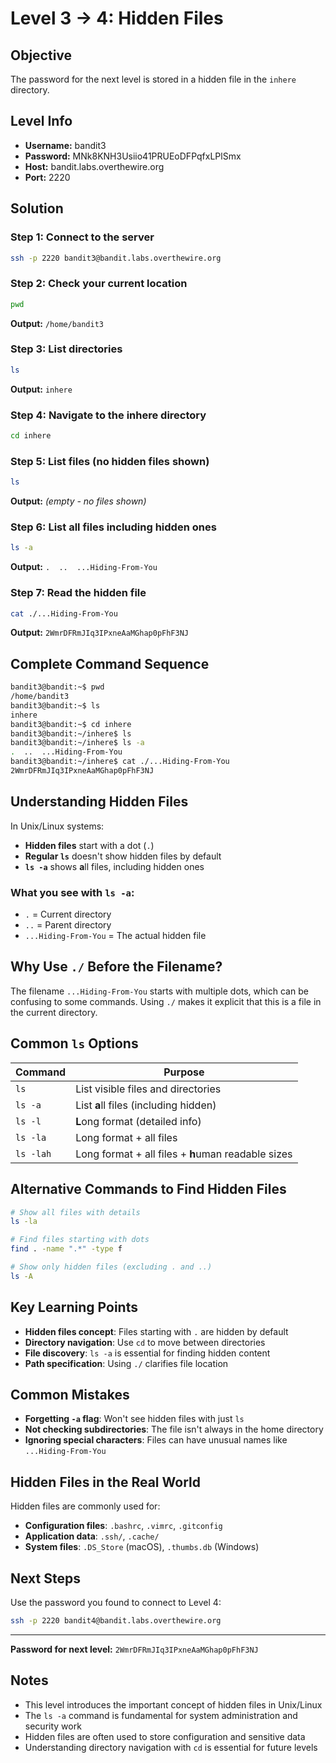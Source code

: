 # Level 3 → 4: Hidden Files

## Objective
The password for the next level is stored in a hidden file in the `inhere` directory.

## Level Info
- **Username:** bandit3
- **Password:** MNk8KNH3Usiio41PRUEoDFPqfxLPlSmx
- **Host:** bandit.labs.overthewire.org
- **Port:** 2220

## Solution

### Step 1: Connect to the server
```bash
ssh -p 2220 bandit3@bandit.labs.overthewire.org
```

### Step 2: Check your current location
```bash
pwd
```
**Output:** `/home/bandit3`

### Step 3: List directories
```bash
ls
```
**Output:** `inhere`

### Step 4: Navigate to the inhere directory
```bash
cd inhere
```

### Step 5: List files (no hidden files shown)
```bash
ls
```
**Output:** *(empty - no files shown)*

### Step 6: List all files including hidden ones
```bash
ls -a
```
**Output:** `.  ..  ...Hiding-From-You`

### Step 7: Read the hidden file
```bash
cat ./...Hiding-From-You
```
**Output:** `2WmrDFRmJIq3IPxneAaMGhap0pFhF3NJ`

## Complete Command Sequence
```bash
bandit3@bandit:~$ pwd
/home/bandit3
bandit3@bandit:~$ ls
inhere
bandit3@bandit:~$ cd inhere
bandit3@bandit:~/inhere$ ls
bandit3@bandit:~/inhere$ ls -a
.  ..  ...Hiding-From-You
bandit3@bandit:~/inhere$ cat ./...Hiding-From-You
2WmrDFRmJIq3IPxneAaMGhap0pFhF3NJ
```

## Understanding Hidden Files

In Unix/Linux systems:
- **Hidden files** start with a dot (`.`)
- **Regular `ls`** doesn't show hidden files by default
- **`ls -a`** shows **a**ll files, including hidden ones

### What you see with `ls -a`:
- `.` = Current directory
- `..` = Parent directory  
- `...Hiding-From-You` = The actual hidden file

## Why Use `./` Before the Filename?

The filename `...Hiding-From-You` starts with multiple dots, which can be confusing to some commands. Using `./` makes it explicit that this is a file in the current directory.

## Common `ls` Options

| Command | Purpose |
|---------|---------|
| `ls` | List visible files and directories |
| `ls -a` | List **a**ll files (including hidden) |
| `ls -l` | **L**ong format (detailed info) |
| `ls -la` | Long format + all files |
| `ls -lah` | Long format + all files + **h**uman readable sizes |

## Alternative Commands to Find Hidden Files

```bash
# Show all files with details
ls -la

# Find files starting with dots
find . -name ".*" -type f

# Show only hidden files (excluding . and ..)
ls -A
```

## Key Learning Points

- **Hidden files concept**: Files starting with `.` are hidden by default
- **Directory navigation**: Use `cd` to move between directories
- **File discovery**: `ls -a` is essential for finding hidden content
- **Path specification**: Using `./` clarifies file location

## Common Mistakes

- **Forgetting `-a` flag**: Won't see hidden files with just `ls`
- **Not checking subdirectories**: The file isn't always in the home directory
- **Ignoring special characters**: Files can have unusual names like `...Hiding-From-You`

## Hidden Files in the Real World

Hidden files are commonly used for:
- **Configuration files**: `.bashrc`, `.vimrc`, `.gitconfig`
- **Application data**: `.ssh/`, `.cache/`
- **System files**: `.DS_Store` (macOS), `.thumbs.db` (Windows)

## Next Steps

Use the password you found to connect to Level 4:
```bash
ssh -p 2220 bandit4@bandit.labs.overthewire.org
```

---

**Password for next level:** `2WmrDFRmJIq3IPxneAaMGhap0pFhF3NJ`

## Notes

- This level introduces the important concept of hidden files in Unix/Linux
- The `ls -a` command is fundamental for system administration and security work
- Hidden files are often used to store configuration and sensitive data
- Understanding directory navigation with `cd` is essential for future levels
